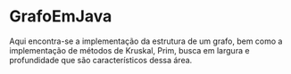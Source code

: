 # GrafoEmJava
Aqui encontra-se a implementação da estrutura de um grafo, bem como a implementação de métodos de Kruskal, Prim, busca em largura e profundidade que são característicos dessa área.
